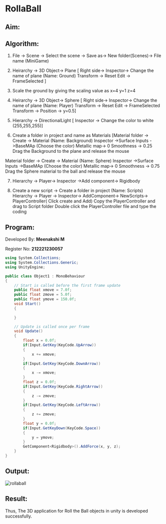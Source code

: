# RollaBall

## Aim:

## Algorithm:

1. File -> Scene -> Select the scene -> Save as-> New folder(Scenes)-> File name (MiniGame)

2. Heirarchy -> 3D Object-> Plane 
[ Right side-> Inspector-> Change the name of plane (Name: Ground)
Transform -> Reset
Edit -> FrameSelected ]

3. Scale the ground by giving the scaling value as x=4 y=1 z=4

4. Heirarchy -> 3D Object-> Sphere
[ Right side-> Inspector-> Change the name of plane (Name: Player)
Transform -> Reset
Edit -> FrameSelected 
Transform -> Position -> y=0.5]

5. Hierarchy -> DirectionalLight
[ Inspector -> Change the color to white (255,255,255)]

6. Create a folder in project and name as Materials
[Material folder -> Create -> Material (Name: Background)
Inspector ->Surface Inputs ->BaseMAp (Choose the color)
Metallic map-> 0
Smoothness -> 0.25
Drag the Background to the plane and release the mouse

Material folder -> Create -> Material (Name: Sphere)
Inspector ->Surface Inputs ->BaseMAp (Choose the color)
Metallic map-> 0
Smoothness -> 0.75
Drag the Sphere material to the ball and release the mouse

 7. Hierarchy -> Player-> Inspector ->Add component-> Rigidbody

8. Create a new script -> Create a folder in project (Name: Scripts)
Hierarchy -> Player -> Inspector-> AddComponent-> NewScripts-> PlayerController( Click create and Add)
Copy the PlayerController and drag to Script folder
Double click the PlayerController file and type the coding

## Program:
Developed By: **Meenakshi M**
</br>

Register No: **212221230057**
```c#
using System.Collections;
using System.Collections.Generic;
using UnityEngine;

public class Object1 : MonoBehaviour
{
    // Start is called before the first frame update
    public float xmove = 7.0f;
    public float zmove = 5.0f;
    public float ymove = 150.0f;
    void Start()
    {
        
    }

    // Update is called once per frame
    void Update()
    {
        float x = 0.0f;
        if(Input.GetKey(KeyCode.UpArrow))
        {
            x += xmove;
        }
        if(Input.GetKey(KeyCode.DownArrow))
        {
            x -= xmove;
        }
        float z = 0.0f;
        if(Input.GetKey(KeyCode.RightArrow))
        {
            z -= zmove;
        }
        if(Input.GetKey(KeyCode.LeftArrow))
        {
            z += zmove;
        }
        float y = 0.0f;
        if(Input.GetKeyDown(KeyCode.Space))
        {
            y = ymove;
        }
        GetComponent<Rigidbody>().AddForce(x, y, z);
    }
}
```
## Output:
![rollaball](https://user-images.githubusercontent.com/75235150/167239988-2ecdff9b-962f-400c-8623-f08a82aa29f2.png)

## Result:
Thus, The 3D application for Roll the Ball objects in unity is developed successfully.
